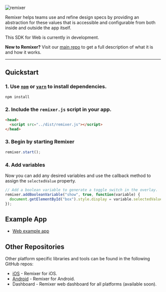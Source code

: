 ![remixer](https://github.com/material-foundation/material-remixer/raw/master/docs/assets/lockup_remixer_icon_horizontal_dark.png)

Remixer helps teams use and refine design specs by providing an abstraction for these values that is accessible and configurable from both inside and outside the app itself.

This SDK for Web is currently in development.

**New to Remixer?** Visit our [main repo](https://github.com/material-foundation/material-remixer) to get a full description of what it is and how it works.
- - -

## Quickstart

### 1. Use [`npm`](https://www.npmjs.com/) or [`yarn`](https://yarnpkg.com/) to install dependencies.

```bash
npm install
```

### 2. Include the `remixer.js` script in your app.

```html
<head>
  <script src="../dist/remixer.js"></script>
</head>
```

### 3. Begin by starting Remixer

```javascript
remixer.start();
```

### 4. Add variables
Now you can add any desired variables and use the callback method to assign the `selectedValue` property.

```javascript
// Add a boolean variable to generate a toggle switch in the overlay.
remixer.addBooleanVariable("show", true, function(variable) {
  document.getElementById("box").style.display = variable.selectedValue ? "block" : "none";
});
```

## Example App

- [Web example app](examples/index.html)

## Other Repositories

Other platform specific libraries and tools can be found in the following GitHub repos:

- [iOS](https://github.com/material-foundation/material-remixer-ios) - Remixer for iOS.
- [Android](https://github.com/material-foundation/material-remixer-android) - Remixer for Android.
- Dashboard - Remixer web dashboard for all platforms (available soon).
